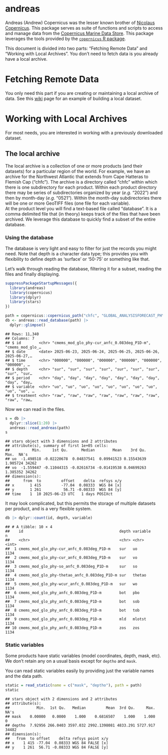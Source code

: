 andreas
================

Andreas (Andrew) Copernicus was the lesser known brother of [Nicolaus
Copernicus](https://en.wikipedia.org/wiki/Nicolaus_Copernicus). This
package serves as suite of functions and scripts to access and manage
data from the [Copernicus Marine Data
Store](https://data.marine.copernicus.eu/products). This package
leverages the tools provided by the [`copernicus` R
package](https://github.com/BigelowLab/copernicus).

This document is divided into two parts: “Fetching Remote Data” and
“Working with Local Archives”. You don’t need to fetch data is you
already have a local archive.

# Fetching Remote Data

You only need this part if you are creating or maintaining a local
archive of data. See this
[wiki](https://github.com/BigelowLab/andreas/wiki/Fetching-a-new-data)
page for an example of building a local dataset.

# Working with Local Archives

For most needs, you are interested in working with a previously
downloaded dataset.

## The local archive

The local archive is a collection of one or more products (and their
datasets) for a particular region of the world. For example, we have an
archive for the Northwest Atlantic that extends from Cape Hatteras to
Flemish Cap (“chfc”). The archive is a directory called “chfc” within
which there is one subdirectory for each product. Within each product
directory there may be series of subdirectories organized by year
(*e.g.* “2022”) and then by month-day (*e.g.* “0521”). Within the
month-day subdirectories there will be one or more GeoTIFF files (one
file for each variable).  
At the product level you will find a text-based file called “database”.
It is a comma delimited file that (in theory) keeps track of the files
that have been archived. We leverage this database to quickly find a
subset of the entire database.

### Using the database

The database is very light and easy to filter for just the records you
might need. Note that depth is a character data type; this provides you
with flexibility to define depth as ‘surface’ or ‘50-75’ or something
like that.

Let’s walk through reading the database, filtering it for a subset,
reading the files and finally displaying.

``` r
suppressPackageStartupMessages({
  library(andreas)
  library(copernicus)
  library(dplyr)
  library(stars)
})

path = copernicus::copernicus_path("chfc", "GLOBAL_ANALYSISFORECAST_PHY_001_024")
db <- andreas::read_database(path) |>
  dplyr::glimpse()
```

    ## Rows: 11,340
    ## Columns: 7
    ## $ id        <chr> "cmems_mod_glo_phy-cur_anfc_0.083deg_P1D-m", "cmems_mod_glo_…
    ## $ date      <date> 2025-06-23, 2025-06-24, 2025-06-25, 2025-06-26, 2025-06-27,…
    ## $ time      <chr> "000000", "000000", "000000", "000000", "000000", "000000", …
    ## $ depth     <chr> "sur", "sur", "sur", "sur", "sur", "sur", "sur", "sur", "sur…
    ## $ period    <chr> "day", "day", "day", "day", "day", "day", "day", "day", "day…
    ## $ variable  <chr> "uo", "uo", "uo", "uo", "uo", "uo", "uo", "uo", "uo", "uo", …
    ## $ treatment <chr> "raw", "raw", "raw", "raw", "raw", "raw", "raw", "raw", "raw…

Now we can read in the files.

``` r
s = db |>
  dplyr::slice(1:20) |>
  andreas::read_andreas(path)
s
```

    ## stars object with 3 dimensions and 2 attributes
    ## attribute(s), summary of first 1e+05 cells:
    ##          Min.     1st Qu.      Median        Mean    3rd Qu.     Max.  NA's
    ## uo  -1.498518 -0.02220678  0.04837541  0.09941523 0.15543639 1.905724 34262
    ## vo  -1.559447 -0.11044315 -0.02616734 -0.01419538 0.04699263 1.385352 34262
    ## dimension(s):
    ##      from  to         offset    delta  refsys x/y
    ## x       1 415         -77.04  0.08333  WGS 84 [x]
    ## y       1 261          56.71 -0.08333  WGS 84 [y]
    ## time    1  10 2025-06-23 UTC   1 days POSIXct

It may look complicated, but this permits the storage of multiple
datasets per product, and is a very flexible system.

``` r
db |> dplyr::count(id, depth, variable)
```

    ## # A tibble: 10 × 4
    ##    id                                           depth variable     n
    ##    <chr>                                        <chr> <chr>    <int>
    ##  1 cmems_mod_glo_phy-cur_anfc_0.083deg_P1D-m    sur   uo        1134
    ##  2 cmems_mod_glo_phy-cur_anfc_0.083deg_P1D-m    sur   vo        1134
    ##  3 cmems_mod_glo_phy-so_anfc_0.083deg_P1D-m     sur   so        1134
    ##  4 cmems_mod_glo_phy-thetao_anfc_0.083deg_P1D-m sur   thetao    1134
    ##  5 cmems_mod_glo_phy-wcur_anfc_0.083deg_P1D-m   sur   wo        1134
    ##  6 cmems_mod_glo_phy_anfc_0.083deg_P1D-m        bot   pbo       1134
    ##  7 cmems_mod_glo_phy_anfc_0.083deg_P1D-m        bot   sob       1134
    ##  8 cmems_mod_glo_phy_anfc_0.083deg_P1D-m        bot   tob       1134
    ##  9 cmems_mod_glo_phy_anfc_0.083deg_P1D-m        mld   mlotst    1134
    ## 10 cmems_mod_glo_phy_anfc_0.083deg_P1D-m        zos   zos       1134

### Static variables

Some products have static variables (model coordinates, depth, mask,
etc). We don’t retain any on a usual basis except for `deptho` and
`mask`.

You can read static variables easily by providing just the variable
names and the data path.

``` r
static = read_static(name = c("mask", "deptho"), path = path)
static
```

    ## stars object with 2 dimensions and 2 attributes
    ## attribute(s):
    ##            Min.  1st Qu.   Median         Mean  3rd Qu.     Max.  NA's
    ## mask    0.00000   0.0000    1.000    0.6816507    1.000    1.000     0
    ## deptho  7.92956 266.0403 3597.032 2992.1398081 4833.291 5727.917 34482
    ## dimension(s):
    ##   from  to offset    delta refsys point x/y
    ## x    1 415 -77.04  0.08333 WGS 84 FALSE [x]
    ## y    1 261  56.71 -0.08333 WGS 84 FALSE [y]
